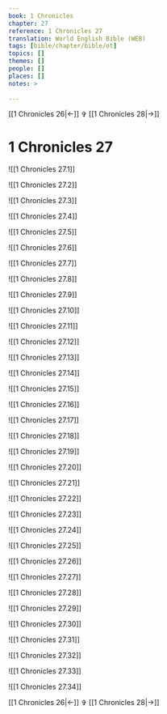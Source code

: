 ```yaml
---
book: 1 Chronicles
chapter: 27
reference: 1 Chronicles 27
translation: World English Bible (WEB)
tags: [bible/chapter/bible/ot]
topics: []
themes: []
people: []
places: []
notes: >
  
---
```


[[1 Chronicles 26|<-]] ✞ [[1 Chronicles 28|->]]

# 1 Chronicles 27

![[1 Chronicles 27.1]]

![[1 Chronicles 27.2]]

![[1 Chronicles 27.3]]

![[1 Chronicles 27.4]]

![[1 Chronicles 27.5]]

![[1 Chronicles 27.6]]

![[1 Chronicles 27.7]]

![[1 Chronicles 27.8]]

![[1 Chronicles 27.9]]

![[1 Chronicles 27.10]]

![[1 Chronicles 27.11]]

![[1 Chronicles 27.12]]

![[1 Chronicles 27.13]]

![[1 Chronicles 27.14]]

![[1 Chronicles 27.15]]

![[1 Chronicles 27.16]]

![[1 Chronicles 27.17]]

![[1 Chronicles 27.18]]

![[1 Chronicles 27.19]]

![[1 Chronicles 27.20]]

![[1 Chronicles 27.21]]

![[1 Chronicles 27.22]]

![[1 Chronicles 27.23]]

![[1 Chronicles 27.24]]

![[1 Chronicles 27.25]]

![[1 Chronicles 27.26]]

![[1 Chronicles 27.27]]

![[1 Chronicles 27.28]]

![[1 Chronicles 27.29]]

![[1 Chronicles 27.30]]

![[1 Chronicles 27.31]]

![[1 Chronicles 27.32]]

![[1 Chronicles 27.33]]

![[1 Chronicles 27.34]]

[[1 Chronicles 26|<-]] ✞ [[1 Chronicles 28|->]]
